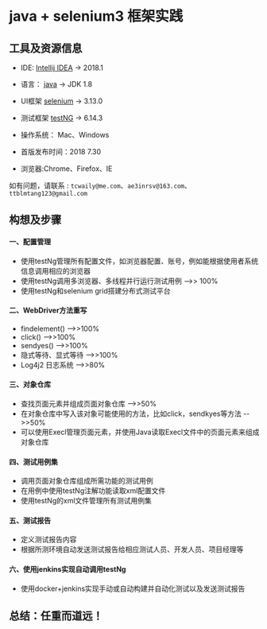 # java + selenium3 框架实践

## 工具及资源信息
* IDE: [Intellij IDEA](https://www.jetbrains.com/idea/) -> 2018.1

* 语言： [java](http://www.oracle.com/technetwork/java/javase/downloads/jdk8-downloads-2133151.html) -> JDK 1.8

* UI框架 [selenium](https://www.seleniumhq.org/download/) -> 3.13.0

* 测试框架 [testNG](https://www.yiibai.com/testng/) -> 6.14.3

* 操作系统： Mac、Windows

* 首版发布时间：2018 7.30

* 浏览器:Chrome、Firefox、IE

如有问题，请联系 : `tcwaily@me.com`、`ae3inrsv@163.com`、`ttblmtang123@gmail.com`


## 构想及步骤
#### 一、配置管理
* 使用testNg管理所有配置文件，如浏览器配置、账号，例如能根据使用者系统信息调用相应的浏览器
* 使用testNg调用多浏览器、多线程并行运行测试用例  -->> 100%
* 使用testNg和selenium grid搭建分布式测试平台

#### 二、WebDriver方法重写
* findelement()         -->>100%
* click()               -->>100%
* sendyes()             -->>100%
* 隐式等待、显式等待        -->>100%
* Log4j2 日志系统         -->>80%

#### 三、对象仓库
* 查找页面元素并组成页面对象仓库   -->>50%
* 在对象仓库中写入该对象可能使用的方法，比如click，sendkyes等方法 -->>50%
* 可以使用Execl管理页面元素，并使用Java读取Execl文件中的页面元素来组成对象仓库

#### 四、测试用例集
* 调用页面对象仓库组成所需功能的测试用例
* 在用例中使用testNg注解功能读取xml配置文件
* 使用testNg的xml文件管理所有测试用例集

#### 五、测试报告
* 定义测试报告内容
* 根据所测环境自动发送测试报告给相应测试人员、开发人员、项目经理等

#### 六、使用jenkins实现自动调用testNg
* 使用docker+jenkins实现手动或自动构建并自动化测试以及发送测试报告

## 总结：任重而道远！
